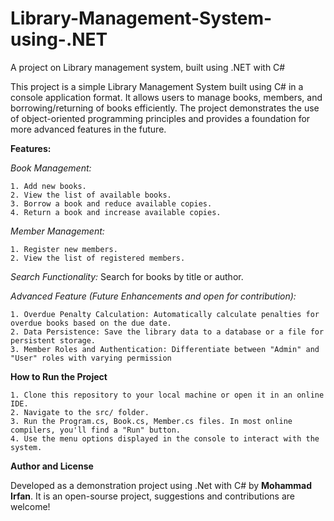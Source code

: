 # Library-Management-System-using-.NET
A project on Library management system, built using .NET with C#

This project is a simple Library Management System built using C# in a console application format. It allows users to manage books, members, and borrowing/returning of books efficiently. The project demonstrates the use of object-oriented programming principles and provides a foundation for more advanced features in the future.

**Features:**

_Book Management:_

    1. Add new books.
    2. View the list of available books.
    3. Borrow a book and reduce available copies.
    4. Return a book and increase available copies.


_Member Management:_

    1. Register new members.
    2. View the list of registered members.

_Search Functionality:_
 Search for books by title or author.

_Advanced Feature (Future Enhancements and open for contribution):_

    1. Overdue Penalty Calculation: Automatically calculate penalties for overdue books based on the due date.
    2. Data Persistence: Save the library data to a database or a file for persistent storage.
    3. Member Roles and Authentication: Differentiate between "Admin" and "User" roles with varying permission


**How to Run the Project**

    1. Clone this repository to your local machine or open it in an online IDE.
    2. Navigate to the src/ folder.
    3. Run the Program.cs, Book.cs, Member.cs files. In most online compilers, you'll find a "Run" button.
    4. Use the menu options displayed in the console to interact with the system.

**Author and License**

Developed as a demonstration project using .Net with C# by **Mohammad Irfan**. It is an open-sourse project, suggestions and contributions are welcome! 

